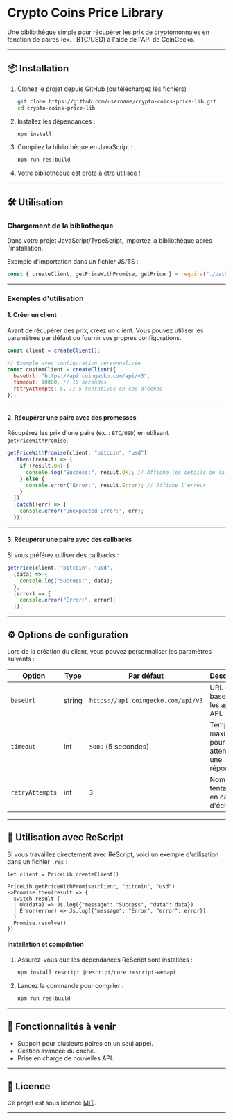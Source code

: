 # Crypto Coins Price Library

Une bibliothèque simple pour récupérer les prix de cryptomonnaies en fonction de paires (ex. : BTC/USD) à l'aide de l'API de CoinGecko.

---

## 📦 Installation

1. Clonez le projet depuis GitHub (ou téléchargez les fichiers) :
   ```bash
   git clone https://github.com/username/crypto-coins-price-lib.git
   cd crypto-coins-price-lib
   ```

2. Installez les dépendances :
   ```bash
   npm install
   ```

3. Compilez la bibliothèque en JavaScript :
   ```bash
   npm run res:build
   ```

4. Votre bibliothèque est prête à être utilisée !

---

## 🛠️ Utilisation

### Chargement de la bibliothèque

Dans votre projet JavaScript/TypeScript, importez la bibliothèque après l'installation.

Exemple d'importation dans un fichier JS/TS :
```javascript
const { createClient, getPriceWithPromise, getPrice } = require("./path/to/compiled-lib");
```

---

### Exemples d'utilisation

#### 1. Créer un client

Avant de récupérer des prix, créez un client. Vous pouvez utiliser les paramètres par défaut ou fournir vos propres configurations.

```javascript
const client = createClient();

// Exemple avec configuration personnalisée
const customClient = createClient({
  baseUrl: "https://api.coingecko.com/api/v3",
  timeout: 10000, // 10 secondes
  retryAttempts: 5, // 5 tentatives en cas d'échec
});
```

---

#### 2. Récupérer une paire avec des promesses

Récupérez les prix d'une paire (ex. : `BTC/USD`) en utilisant `getPriceWithPromise`.

```javascript
getPriceWithPromise(client, "bitcoin", "usd")
  .then((result) => {
    if (result.Ok) {
      console.log("Success:", result.Ok); // Affiche les détails de la paire
    } else {
      console.error("Error:", result.Error); // Affiche l'erreur
    }
  })
  .catch((err) => {
    console.error("Unexpected Error:", err);
  });
```

---

#### 3. Récupérer une paire avec des callbacks

Si vous préférez utiliser des callbacks :

```javascript
getPrice(client, "bitcoin", "usd", 
  (data) => {
    console.log("Success:", data);
  },
  (error) => {
    console.error("Error:", error);
  });
```

---

## ⚙️ Options de configuration

Lors de la création du client, vous pouvez personnaliser les paramètres suivants :

| Option          | Type    | Par défaut                            | Description                              |
|------------------|---------|---------------------------------------|------------------------------------------|
| `baseUrl`        | string  | `https://api.coingecko.com/api/v3`    | URL de base pour les appels API.         |
| `timeout`        | int     | `5000` (5 secondes)                  | Temps maximum pour attendre une réponse. |
| `retryAttempts`  | int     | `3`                                  | Nombre de tentatives en cas d'échec.     |

---

## 🌟 Utilisation avec ReScript

Si vous travaillez directement avec ReScript, voici un exemple d'utilisation dans un fichier `.res` :

```rescript
let client = PriceLib.createClient()

PriceLib.getPriceWithPromise(client, "bitcoin", "usd")
->Promise.then(result => {
  switch result {
  | Ok(data) => Js.log({"message": "Success", "data": data})
  | Error(error) => Js.log({"message": "Error", "error": error})
  }
  Promise.resolve()
})
```

#### Installation et compilation

1. Assurez-vous que les dépendances ReScript sont installées :
   ```bash
   npm install rescript @rescript/core rescript-webapi
   ```

2. Lancez la commande pour compiler :
   ```bash
   npm run res:build
   ```

---

## 🚀 Fonctionnalités à venir

- Support pour plusieurs paires en un seul appel.
- Gestion avancée du cache.
- Prise en charge de nouvelles API.

---

## 📄 Licence

Ce projet est sous licence [MIT](LICENSE).

---